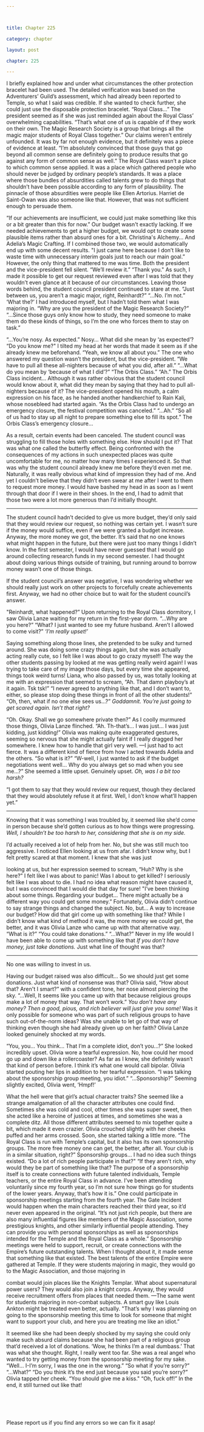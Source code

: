 ```yaml
---



title: Chapter 225

category: chapter

layout: post

chapter: 225

---
```


I briefly explained how and under what circumstances the other protection bracelet
had been used.
The detailed verification was based on the Adventurers’ Guild’s assessment, which
had already been reported to Temple, so what I said was credible. If she wanted to
check further, she could just use the disposable protection bracelet.
“Royal Class...”
The president seemed as if she was just reminded again about the Royal Class’
overwhelming capabilities.
“That’s what one of us is capable of if they work on their own. The Magic Research
Society is a group that brings all the magic major students of Royal Class together.”
Our claims weren’t entirely unfounded.
It was by far not enough evidence, but it definitely was a piece of evidence at least.
“I’m absolutely convinced that those guys that go beyond all common sense are
definitely going to produce results that go against any form of common sense as
well.”
The Royal Class wasn’t a place to which common sense applied. It was a place which
gathered people who should never be judged by ordinary people’s standards.
It was a place where those bundles of absurdities called talents grew to do things
that shouldn’t have been possible according to any form of plausibility.
The pinnacle of those absurdities were people like Ellen Artorius.
Harriet de Saint-Owan was also someone like that.
However, that was not sufficient enough to persuade them.

“If our achievements are insufficient, we could just make something like this or a bit
greater than this for now.”
Our budget wasn't exactly lacking. If we needed achievements to get a higher budget,
we would opt to create some plausible items rather than absurd ones for a bit.
Christina's Alchemy...
And Adelia’s Magic Crafting.
If I combined those two, we would automatically end up with some decent results.
"I just came here because I don’t like to waste time with unnecessary interim goals
just to reach our main goal.”
However, the only thing that mattered to me was time.
Both the president and the vice-president fell silent.
“We’ll review it.”
“Thank you."
As such, I made it possible to get our request reviewed even after I was told that they
wouldn’t even glance at it because of our circumstances. Leaving those words
behind, the student council president continued to stare at me.
“Just between us, you aren’t a magic major, right, Reinhardt?”
“...No. I’m not.”
‘What the?’
I had introduced myself, but I hadn’t told them what I was majoring in.
“Why are you the president of the Magic Research Society?”
“...Since those guys only know how to study, they need someone to make them do
these kinds of things, so I’m the one who forces them to stay on task.”

“...You’re nosy. As expected.”
Nosy...
What did she mean by ‘as expected’?
“Do you know me?"
I tilted my head at her words that made it seem as if she already knew me
beforehand.
“Yeah, we know all about you.”
The one who answered my question wasn’t the president, but the vice-president.
“We have to pull all these all-nighters because of what you did, after all.”
“...What do you mean by ‘because of what I did’?”
“The Orbis Class.”
“Ah.”
The Orbis Class incident...
Although it was rather obvious that the student council would know about it, what
did they mean by saying that they had to pull all-nighters because of it?
The vice-president opened his mouth, a calm expression on his face, as he handed
another handkerchief to Rain Kali, whose nosebleed had started again.
“As the Orbis Class had to undergo an emergency closure, the festival competition
was canceled.”
“...Ah.”
“So all of us had to stay up all night to prepare something else to fill its spot.”
The Orbis Class’s emergency closure...

As a result, certain events had been canceled.
The student council was struggling to fill those holes with something else.
How should I put it?
That was what one called the butterfly effect.
Being confronted with the consequences of my actions in such unexpected places
was quite uncomfortable for me, no matter how many times I experienced it.
So that was why the student council already knew me before they’d even met me.
Naturally, it was really obvious what kind of impression they had of me.
And yet I couldn’t believe that they didn’t even swear at me after I went to them to
request more money.
I would have bashed my head in as soon as I went through that door if I were in their
shoes.
In the end, I had to admit that those two were a lot more generous than I’d initially
thought.

* * *

The student council hadn’t decided to give us more budget, they’d only said that they
would review our request, so nothing was certain yet.
I wasn’t sure if the money would suffice, even if we were granted a budget increase.
Anyway, the more money we got, the better.
It’s said that no one knows what might happen in the future, but there were just too
many things I didn’t know.
In the first semester, I would have never guessed that I would go around collecting
research funds in my second semester.
I had thought about doing various things outside of training, but running around to
borrow money wasn’t one of those things.

If the student council’s answer was negative, I was wondering whether we should
really just work on other projects to forcefully create achievements first.
Anyway, we had no other choice but to wait for the student council’s answer.

"Reinhardt, what happened?”
Upon returning to the Royal Class dormitory, I saw Olivia Lanze waiting for my
return in the first-year dorm.
“...Why are you here?”
“What? I just wanted to see my future husband. Aren’t I allowed to come visit?”
*‘I’m really upset!’*

Saying something along those lines, she pretended to be sulky and turned around.
She was doing some crazy things again, but she was actually acting really cute, so I
felt like I was about to go crazy myself!
The way the other students passing by looked at me was getting really weird again! I
was trying to take care of my image those days, but every time she appeared, things
took weird turns!
Liana, who also passed by us, was totally looking at me with an expression that
seemed to scream, “Ah. That damn playboy’s at it again. Tsk tsk!”
“I never agreed to anything like that, and I don’t want to, either, so please stop doing
these things in front of all the other students!”
“Oh, then, what if no one else sees us...?”
*Goddamnit.*
*You’re just going to get scared again.*
*Isn’t that right?*

“Oh. Okay. Shall we go somewhere private then?”
As I coolly murmured those things, Olivia Lanze flinched.
“Ah. Th-that’s... I was just... I was just kidding, just kidding!”
Olivia was making quite exaggerated gestures, seeming so nervous that she might
actually faint if I really dragged her somewhere.
I knew how to handle that girl very well.
—I just had to act fierce. It was a different kind of fierce from how I acted towards
Adelia and the others.
“So what is it?”
“W-well, I just wanted to ask if the budget negotiations went well... Why do you
always get so mad when you see me...?”
She seemed a little upset. Genuinely upset.
*Oh, was I a bit too harsh?*

“I got them to say that they would review our request, though they declared that
they would absolutely refuse it at first. Well, I don’t know what’ll happen yet.”

* * *

Knowing that it was something I was troubled by, it seemed like she’d come in
person because she’d gotten curious as to how things were progressing.
*Well, I shouldn’t be too harsh to her, considering that she is on my side.*

I’d actually received a lot of help from her.
No, but she was still much too aggressive.
I noticed Ellen looking at us from afar.
I didn’t know why, but I felt pretty scared at that moment. I knew that she was just

looking at us, but her expression seemed to scream, “Huh? Why is she here?”
I felt like I was about to panic!
Was I about to get killed?
I seriously felt like I was about to die.
I had no idea what reason might have caused it, but I was convinced that I would die
that day for sure!
"I’ve been thinking about some things. Regarding your budget... There might actually
be a different way you could get some money.”
Fortunately, Olivia didn’t continue to say strange things and changed the subject.
No, but...
A way to increase our budget?
How did that girl come up with something like that? While I didn’t know what kind
of method it was, the more money we could get, the better, and it was Olivia Lanze
who came up with that alternative way.
“What is it?”
“You could take donations.”
“...What?”
Never in my life would I have been able to come up with something like that
*If you don’t have money, just take donations.*
Just what line of thought was that?

* * *

No one was willing to invest in us.

Having our budget raised was also difficult...
So we should just get some donations.
Just what kind of nonsense was that?
Olivia said, “How about that? Aren't I smart?” with a confident tone, her nose almost
piercing the sky.
“...Well, It seems like you came up with that because religious groups make a lot of
money that way. That won’t work.”
*You don’t have any money? Then a good, pious, and rich believer will just give you
some!*
Was it only possible for someone who was part of such religious groups to have such
out-of-the-norm ideas?
Was she unable to let go of that way of thinking even though she had already given
up on her faith?
Olivia Lanze looked genuinely shocked at my words.

“You, you... You think... That I’m a complete idiot, don’t you...?”
She looked incredibly upset.
Olivia wore a tearful expression. No, how could her mood go up and down like a
rollercoaster? As far as I knew, she definitely wasn’t that kind of person before.
I think it’s what one would call bipolar.
Olivia started pouting her lips in addition to her tearful expression.
“I was talking about the sponsorship group meeting, you idiot.”
“...Sponsorship?”
Seeming slightly excited, Olivia went, ‘Hmpf!’

What the hell were that girl’s actual character traits? She seemed like a strange
amalgamation of all the character attributes one could find.
Sometimes she was cold and cool, other times she was super sweet, then she acted
like a heroine of justices at times, and sometimes she was a complete ditz.
All those different attributes seemed to mix together quite a bit, which made it even
crazier. Olivia crouched slightly with her cheeks puffed and her arms crossed. Soon,
she started talking a little more.
“The Royal Class is run with Temple’s capital, but it also has its own sponsorship
groups. The more free money one can get, the better, after all. Your club is in a
similar situation, right?”
Sponsorship groups... I had no idea such things existed.
“Do a lot of rich people participate in that?"
“If they aren't rich, why would they be part of something like that? The purpose of a
sponsorship itself is to create connections with future talented individuals, Temple
teachers, or the entire Royal Class in advance. I’ve been attending voluntarily since
my fourth year, so I’m not sure how things go for students of the lower years.
Anyway, that’s how it is.”
One could participate in sponsorship meetings starting from the fourth year.
The Gate Incident would happen when the main characters reached their third year,
so it’d never even appeared in the original.
“It’s not just rich people, but there are also many influential figures like members of
the Magic Association, some prestigious knights, and other similarly influential
people attending. They can provide you with personal sponsorships as well as
sponsorships intended for the Temple and the Royal Class as a whole.”
Sponsorship meetings were held to support, recruit, or create connections with the
Empire’s future outstanding talents. When I thought about it, it made sense that
something like that existed.
The best talents of the entire Empire were gathered at Temple. If they were students
majoring in magic, they would go to the Magic Association, and those majoring in

combat would join places like the Knights Templar. What about supernatural power
users? They would also join a knight corps. Anyway, they would receive recruitment
offers from places that needed them.
—The same went for students majoring in non-combat subjects.
A smart guy like Louis Ankton might be treated even better, actually.
"That’s why I was planning on going to the sponsorship meeting this time to look for
someone that might want to support your club, and here you are treating me like an
idiot.”

It seemed like she had been deeply shocked by my saying she could only make such
absurd claims because she had been part of a religious group that’d received a lot of
donations.
‘Wow, he thinks I’m a real dumbass.’ That was what she thought.
Right, I really went too far. She was a real angel who wanted to try getting money
from the sponsorship meeting for my sake.
“Well... I-I’m sorry, I was the one in the wrong.”
“So what if you’re sorry?”
“...What?”
“Do you think it’s the end just because you said you’re sorry?”
Olivia tapped her cheek.
“You should give me a kiss."
“Oh, fuck off!”
In the end, it still turned out like that!

<br><br><br><br>
Please report us if you find any errors so we can fix it asap!